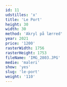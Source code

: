 ```yaml
---
id: 11
udstilles: 'x'
title: 'Le Port'
height: 30
width: 30
method: 'Akryl på lærred'
year: 2021
price: '1200'
rasterWidth: 1756
rasterHeight: 1753
fileName: 'IMG_2803.JPG'
medie: 'maleri'
show: 'yes'
slug: 'le-port'
weight: '110'
---
```

